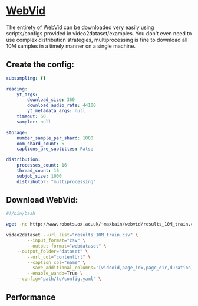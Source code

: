 # [WebVid](https://m-bain.github.io/webvid-dataset/)

The entirety of WebVid can be downloaded very easily using scripts/configs provided in video2dataset/examples. You don't even need to use complex distribution strategies, multiprocessing is fine to download all 10M samples in a timely manner on a single machine.

## Create the config:

```yaml
subsampling: {}

reading:
    yt_args:
        download_size: 360
        download_audio_rate: 44100
        yt_metadata_args: null
    timeout: 60
    sampler: null

storage:
    number_sample_per_shard: 1000
    oom_shard_count: 5
    captions_are_subtitles: False

distribution:
    processes_count: 16
    thread_count: 16
    subjob_size: 1000
    distributor: "multiprocessing"
```

## Download WebVid:

```bash
#!/bin/bash

wget -nc http://www.robots.ox.ac.uk/~maxbain/webvid/results_10M_train.csv

video2dataset --url_list="results_10M_train.csv" \
        --input_format="csv" \
        --output-format="webdataset" \
	--output_folder="dataset" \
        --url_col="contentUrl" \
        --caption_col="name" \
        --save_additional_columns='[videoid,page_idx,page_dir,duration]' \
        --enable_wandb=True \
	--config="path/to/config.yaml" \
```

## Performance



